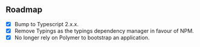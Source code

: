 Roadmap
---

- [x] Bump to Typescript 2.x.x.
- [x] Remove Typings as the typings dependency manager in favour of NPM.
- [x] No longer rely on Polymer to bootstrap an application.
